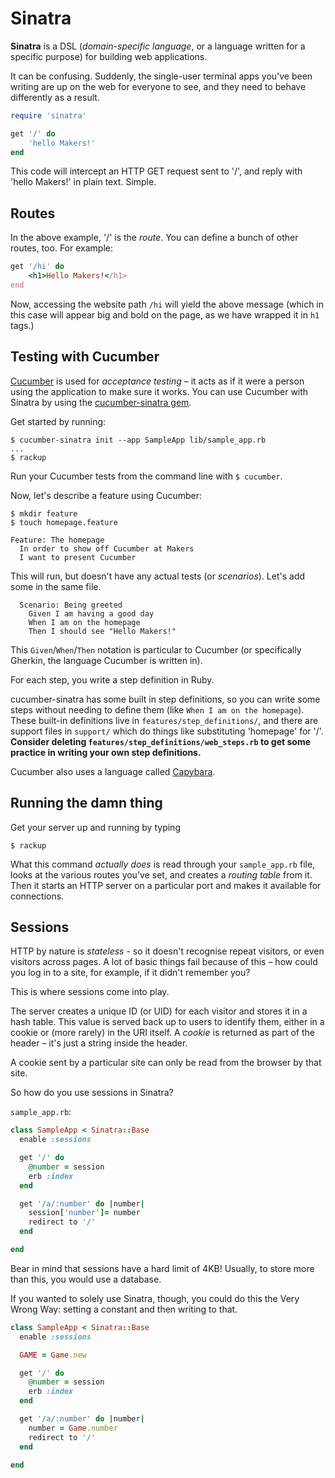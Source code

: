 # Sinatra

**Sinatra** is a DSL (*domain-specific language*, or a language written for a specific purpose) for building web applications.

It can be confusing. Suddenly, the single-user terminal apps you've been writing are up on the web for everyone to see, and they need to behave differently as a result.

```ruby
require 'sinatra'

get '/' do
    'hello Makers!'
end
```

This code will intercept an HTTP GET request sent to '/', and reply with 'hello Makers!' in plain text. Simple.

## Routes

In the above example, '/' is the *route*. You can define a bunch of other routes, too. For example:

```ruby
get '/hi' do
    <h1>Hello Makers!</h1>
end
```

Now, accessing the website path `/hi` will yield the above message (which in this case will appear big and bold on the page, as we have wrapped it in `h1` tags.)

## Testing with Cucumber

[Cucumber](http://cukes.info) is used for *acceptance testing* – it acts as if it were a person using the application to make sure it works. You can use Cucumber with Sinatra by using the [cucumber-sinatra gem](https://github.com/bernd/cucumber-sinatra).

Get started by running:

```shell
$ cucumber-sinatra init --app SampleApp lib/sample_app.rb
...
$ rackup
```

Run your Cucumber tests from the command line with `$ cucumber`.

Now, let's describe a feature using Cucumber:

```shell
$ mkdir feature
$ touch homepage.feature
```

```cucumber
Feature: The homepage
  In order to show off Cucumber at Makers
  I want to present Cucumber
```

This will run, but doesn't have any actual tests (or *scenarios*). Let's add some in the same file.

```cucumber
  Scenario: Being greeted
    Given I am having a good day
    When I am on the homepage
    Then I should see "Hello Makers!"
```

This `Given`/`When`/`Then` notation is particular to Cucumber (or specifically Gherkin, the language Cucumber is written in).

For each step, you write a step definition in Ruby. 

cucumber-sinatra has some built in step definitions, so you can write some steps without needing to define them (like `When I am on the homepage`). These built-in definitions live in `features/step_definitions/`, and there are support files in `support/` which do things like substituting 'homepage' for '/'. **Consider deleting `features/step_definitions/web_steps.rb` to get some practice in writing your own step definitions.**

Cucumber also uses a language called [Capybara](https://github.com/jnicklas/capybara).

## Running the damn thing

Get your server up and running by typing

```shell
$ rackup
```

What this command *actually does* is read through your `sample_app.rb` file, looks at the various routes you've set, and creates a *routing table* from it. Then it starts an HTTP server on a particular port and makes it available for connections.

## Sessions

HTTP by nature is *stateless* - so it doesn't recognise repeat visitors, or even visitors across pages. A lot of basic things fail because of this – how could you log in to a site, for example, if it didn't remember you?

This is where sessions come into play.

The server creates a unique ID (or UID) for each visitor and stores it in a hash table. This value is served back up to users to identify them, either in a cookie or (more rarely) in the URI itself. A *cookie* is returned as part of the header – it's just a string inside the header.

A cookie sent by a particular site can only be read from the browser by that site.

So how do you use sessions in Sinatra?

`sample_app.rb`:

```ruby
class SampleApp < Sinatra::Base
  enable :sessions

  get '/' do
    @number = session
    erb :index
  end

  get '/a/:number' do |number|
    session['number']= number
    redirect to '/'
  end

end
```

Bear in mind that sessions have a hard limit of 4KB! Usually, to store more than this, you would use a database.

If you wanted to solely use Sinatra, though, you could do this the Very Wrong Way: setting a constant and then writing to that.

```ruby
class SampleApp < Sinatra::Base
  enable :sessions

  GAME = Game.new

  get '/' do
    @number = session
    erb :index
  end

  get '/a/:number' do |number|
    number = Game.number
    redirect to '/'
  end

end